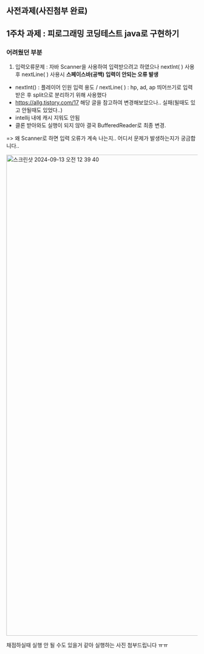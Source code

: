 ## 사전과제(사진첨부 완료)

## 1주차 과제 : 피로그래밍 코딩테스트 java로 구현하기
### 어려웠던 부분
1) 입력오류문제 : 자바 Scanner을 사용하여 입력받으려고 하였으나 nextInt( ) 사용 후 nextLine( ) 사용시 **스페이스바(공백) 입력이 안되는 오류 발생**
- nextInt() : 플레이어 인원 입력 용도  / nextLine( ) : hp, ad, ap 띄어쓰기로 입력 받은 후 split으로 분리하기 위해 사용했다
- https://allg.tistory.com/17 해당 글을 참고하여 변경해보았으나.. 실패(될때도 있고 안될때도 있었다..)
- intellij 내에 캐시 지워도 안됨
- 클론 받아와도 실행이 되지 않아 결국 BufferedReader로 최종 변경.

=> 왜 Scanner로 하면 입력 오류가 계속 나는지.. 어디서 문제가 발생하는지가 궁금합니다..

<img width="1265" alt="스크린샷 2024-09-13 오전 12 39 40" src="https://github.com/user-attachments/assets/b335f44d-09d7-4bcb-a958-e3ac45a63d03">

채점하실때 실행 안 될 수도 있을거 같아 실행하는 사진 첨부드립니다 ㅠㅠ